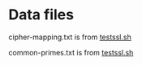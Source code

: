 # Data files

cipher-mapping.txt is from [testssl.sh](https://testssl.sh)

common-primes.txt is from [testssl.sh](https://testssl.sh)

